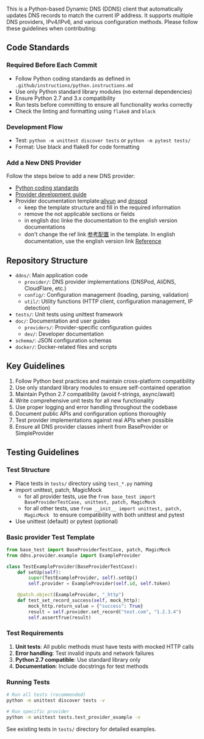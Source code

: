 This is a Python-based Dynamic DNS (DDNS) client that automatically updates DNS records to match the current IP address. It supports multiple DNS providers, IPv4/IPv6, and various configuration methods. Please follow these guidelines when contributing:

## Code Standards

### Required Before Each Commit
- Follow Python coding standards as defined in `.github/instructions/python.instructions.md`
- Use only Python standard library modules (no external dependencies)
- Ensure Python 2.7 and 3.x compatibility
- Run tests before committing to ensure all functionality works correctly
- Check the linting and formatting using `flake8` and `black`

### Development Flow
- Test: `python -m unittest discover tests` or `python -m pytest tests/`
- Format: Use black and flake8 for code formatting

### Add a New DNS Provider

Follow the steps below to add a new DNS provider:
- [Python coding standards](./instructions/python.instructions.md)
- [Provider development guide](../doc/dev/provider.md)
- Provider documentation template:[aliyun](../doc/provider/aliyun.md) and [dnspod](../doc/provider/dnspod.md)
  - keep the template structure and fill in the required information
  - remove the not applicable sections or fields
  - in english doc linke the documentation to the english version documentations
  - don't change the ref link [参考配置](../json.md#ipv4-ipv6) in the template. In english documentation, use the english version link [Reference](../json.en.md#ipv4-ipv6)

## Repository Structure
- `ddns/`: Main application code
  - `provider/`: DNS provider implementations (DNSPod, AliDNS, CloudFlare, etc.)
  - `config/`: Configuration management (loading, parsing, validation)
  - `util/`: Utility functions (HTTP client, configuration management, IP detection)
- `tests/`: Unit tests using unittest framework
- `doc/`: Documentation and user guides
  - `providers/`: Provider-specific configuration guides
  - `dev/`: Developer documentation
- `schema/`: JSON configuration schemas
- `docker/`: Docker-related files and scripts

## Key Guidelines
1. Follow Python best practices and maintain cross-platform compatibility
2. Use only standard library modules to ensure self-contained operation
3. Maintain Python 2.7 compatibility (avoid f-strings, async/await)
4. Write comprehensive unit tests for all new functionality
5. Use proper logging and error handling throughout the codebase
6. Document public APIs and configuration options thoroughly
7. Test provider implementations against real APIs when possible
8. Ensure all DNS provider classes inherit from BaseProvider or SimpleProvider

## Testing Guidelines

### Test Structure
- Place tests in `tests/` directory using `test_*.py` naming
- import unittest, patch, MagicMock
  - for all provider tests, use the `from base_test import BaseProviderTestCase, unittest, patch, MagicMock`
  - for all other tests, use `from __init__ import unittest, patch, MagicMock ` to ensure compatibility with both unittest and pytest
- Use unittest (default) or pytest (optional)

### Basic provider Test Template
```python
from base_test import BaseProviderTestCase, patch, MagicMock
from ddns.provider.example import ExampleProvider

class TestExampleProvider(BaseProviderTestCase):
    def setUp(self):
        super(TestExampleProvider, self).setUp()
        self.provider = ExampleProvider(self.id, self.token)

    @patch.object(ExampleProvider, "_http")
    def test_set_record_success(self, mock_http):
        mock_http.return_value = {"success": True}
        result = self.provider.set_record("test.com", "1.2.3.4")
        self.assertTrue(result)
```

### Test Requirements
1. **Unit tests**: All public methods must have tests with mocked HTTP calls
2. **Error handling**: Test invalid inputs and network failures
3. **Python 2.7 compatible**: Use standard library only
4. **Documentation**: Include docstrings for test methods

### Running Tests
```bash
# Run all tests (recommended)
python -m unittest discover tests -v

# Run specific provider
python -m unittest tests.test_provider_example -v
```

See existing tests in `tests/` directory for detailed examples.

